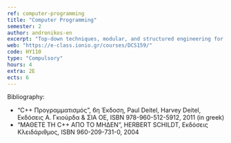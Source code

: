 ```yaml
---
ref: computer-programming
title: "Computer Programming"
semester: 2
author: andronikos-en
excerpt: "Top-down techniques, modular, and structured engineering for the production of large programs. Advanced dynamic data structures, basic file processing techniques (serial or random access). Classes and objects. Programming with objects. Operators, variables, methods, relations, dependencies, class diagrams. Functions: declaration, definition, overloading functions. Pointers, references, advanced functions, operator overloading. Inheritance. Polymorphism. Exception handling, error detection and handling. Programming with templates and template libraries. Object-oriented analysis and design. Design models. Predefined libraries. Programming Lab (Chosen language: “C++”)."
web: "https://e-class.ionio.gr/courses/DCS159/"
code: ΗΥ110 
type: "Compulsory"
hours: 4
extra: 2E
ects: 6
---
```



Bibliography:
  - “C++ Προγραμματισμός”, 6η Έκδοση, Paul Deitel, Harvey Deitel, Εκδόσεις Α. Γκιούρδα & ΣΙΑ ΟΕ, ISBN 978-960-512-5912, 2011 (in greek)
  - “ΜΑΘΕΤΕ ΤΗ C++ ΑΠΟ ΤΟ ΜΗΔΕΝ”,  HERBERT SCHILDT, Εκδόσεις Κλειδάριθμος, ISBN 960-209-731-0, 2004





